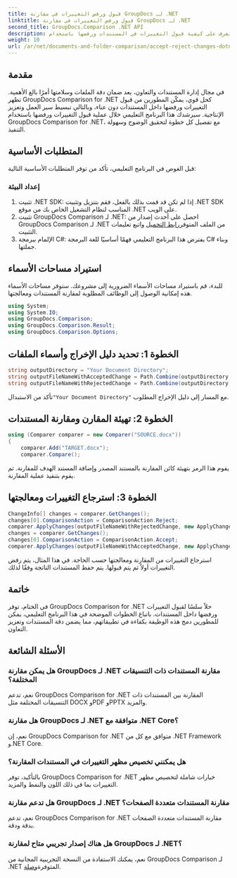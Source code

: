 ```yaml
---
title: قبول ورفض التغييرات في مقارنة GroupDocs لـ .NET
linktitle: قبول ورفض التغييرات في مقارنة GroupDocs لـ .NET
second_title: GroupDocs.Comparison .NET API
description: تعرف على كيفية قبول التغييرات في المستندات ورفضها باستخدام GroupDocs Comparison for .NET. قم بتبسيط سير عمل المستندات الخاصة بك دون عناء.
weight: 10
url: /ar/net/documents-and-folder-comparison/accept-reject-changes-dotnet/
---
```

## مقدمة
في مجال إدارة المستندات والتعاون، يعد ضمان دقة الملفات وسلامتها أمرًا بالغ الأهمية. تظهر GroupDocs Comparison for .NET كحل قوي، يمكّن المطورين من قبول التغييرات ورفضها داخل المستندات دون عناء، وبالتالي تبسيط سير العمل وتعزيز الإنتاجية. سيرشدك هذا البرنامج التعليمي خلال عملية قبول التغييرات ورفضها باستخدام GroupDocs Comparison for .NET، مع تفصيل كل خطوة لتحقيق الوضوح وسهولة التنفيذ.
## المتطلبات الأساسية
قبل الغوص في البرنامج التعليمي، تأكد من توفر المتطلبات الأساسية التالية:
### إعداد البيئة
1. تثبيت .NET SDK: إذا لم تكن قد قمت بذلك بالفعل، فقم بتنزيل وتثبيت .NET SDK المناسب لنظام التشغيل الخاص بك من موقع .NET على الويب.
2.  تثبيت GroupDocs Comparison لـ .NET: احصل على أحدث إصدار من GroupDocs Comparison لـ .NET من الملف المتوفر[رابط التحميل](https://releases.groupdocs.com/comparison/net/) واتبع تعليمات التثبيت.
3. الإلمام ببرمجة C#: يفترض هذا البرنامج التعليمي فهمًا أساسيًا للغة البرمجة C# وبناء جملتها.

## استيراد مساحات الأسماء
للبدء، قم باستيراد مساحات الأسماء الضرورية إلى مشروعك. ستوفر مساحات الأسماء هذه إمكانية الوصول إلى الوظائف المطلوبة لمقارنة المستندات ومعالجتها.

```csharp
using System;
using System.IO;
using GroupDocs.Comparison;
using GroupDocs.Comparison.Result;
using GroupDocs.Comparison.Options;
```
## الخطوة 1: تحديد دليل الإخراج وأسماء الملفات
```csharp
string outputDirectory = "Your Document Directory";
string outputFileNameWithAcceptedChange = Path.Combine(outputDirectory, "RESULT_WITH_ACCEPTED_CHANGE.docx");
string outputFileNameWithRejectedChange = Path.Combine(outputDirectory, "RESULT_WITH_REJECTED_CHANGE.docx");
```
 تأكد من الاستبدال`"Your Document Directory"` مع المسار إلى دليل الإخراج المطلوب.
## الخطوة 2: تهيئة المقارن ومقارنة المستندات
```csharp
using (Comparer comparer = new Comparer("SOURCE.docx"))
{
    comparer.Add("TARGET.docx");
    comparer.Compare();
```
يقوم هذا الرمز بتهيئة كائن المقارنة بالمستند المصدر وإضافة المستند الهدف للمقارنة. ثم يقوم بتنفيذ عملية المقارنة.
## الخطوة 3: استرجاع التغييرات ومعالجتها
```csharp
ChangeInfo[] changes = comparer.GetChanges();
changes[0].ComparisonAction = ComparisonAction.Reject;
comparer.ApplyChanges(outputFileNameWithRejectedChange, new ApplyChangeOptions { Changes = changes, SaveOriginalState = true });
changes = comparer.GetChanges();
changes[0].ComparisonAction = ComparisonAction.Accept;
comparer.ApplyChanges(outputFileNameWithAcceptedChange, new ApplyChangeOptions { Changes = changes });
```
استرجاع التغييرات من المقارنة ومعالجتها حسب الحاجة. في هذا المثال، يتم رفض التغييرات أولاً ثم يتم قبولها. يتم حفظ المستندات الناتجة وفقًا لذلك.

## خاتمة
في الختام، توفر GroupDocs Comparison for .NET حلاً سلسًا لقبول التغييرات ورفضها داخل المستندات. باتباع الخطوات الموضحة في هذا البرنامج التعليمي، يمكن للمطورين دمج هذه الوظيفة بكفاءة في تطبيقاتهم، مما يضمن دقة المستندات وتعزيز التعاون.
## الأسئلة الشائعة
### هل يمكن مقارنة GroupDocs لـ .NET مقارنة المستندات ذات التنسيقات المختلفة؟
نعم، تدعم GroupDocs Comparison for .NET المقارنة بين المستندات ذات التنسيقات المختلفة مثل DOCX وPDF وPPTX والمزيد.
### هل مقارنة GroupDocs لـ .NET متوافقة مع .NET Core؟
نعم، إن GroupDocs Comparison for .NET متوافق مع كل من .NET Framework و.NET Core.
### هل يمكنني تخصيص مظهر التغييرات في المستندات المقارنة؟
بالتأكيد، توفر GroupDocs Comparison for .NET خيارات شاملة لتخصيص مظهر التغييرات بما في ذلك اللون والنمط والمزيد.
### هل تدعم مقارنة GroupDocs لـ .NET مقارنة المستندات متعددة الصفحات؟
نعم، تدعم GroupDocs Comparison for .NET مقارنة المستندات متعددة الصفحات بدقة ودقة.
### هل هناك إصدار تجريبي متاح لمقارنة GroupDocs لـ .NET؟
 نعم، يمكنك الاستفادة من النسخة التجريبية المجانية من GroupDocs Comparison لـ .NET المتوفرة[وصلة](https://releases.groupdocs.com/).